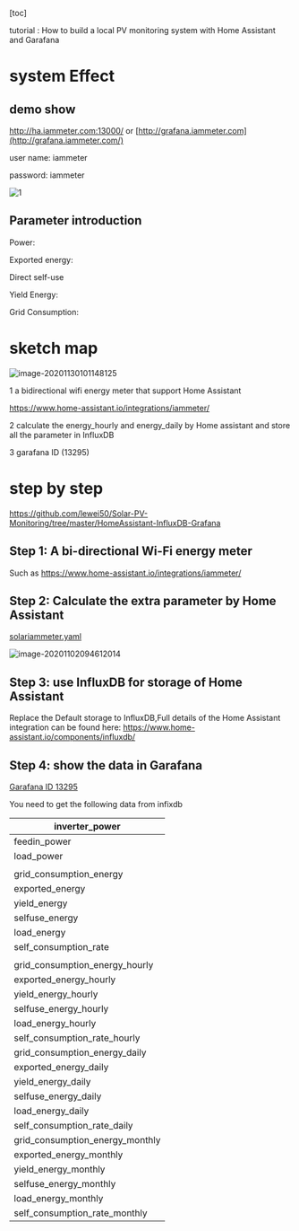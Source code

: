 [toc]

 tutorial : How to build a local PV monitoring system with Home Assistant and Garafana

# system Effect

## demo show

http://ha.iammeter.com:13000/ or [http://grafana.iammeter.com](http://grafana.iammeter.com/)

user name: iammeter

password: iammeter

![1](https://leweidoc.oss-cn-hangzhou.aliyuncs.com/lewei50/img/iammeter/tmpliu/tmp1.jpg)

## Parameter introduction 

Power:

Exported energy:

Direct self-use

Yield Energy:

Grid Consumption:





# sketch map



![image-20201130101148125](https://leweidoc.oss-cn-hangzhou.aliyuncs.com/lewei50/img/iammeter/tmpliu/tmpimage-20201130101148125.png)

1 a bidirectional wifi energy meter that support Home Assistant

https://www.home-assistant.io/integrations/iammeter/

2 calculate the energy_hourly and energy_daily by Home assistant and store all the parameter in InfluxDB

3 garafana ID (13295)

# step by step

https://github.com/lewei50/Solar-PV-Monitoring/tree/master/HomeAssistant-InfluxDB-Grafana

## Step 1:  A bi-directional Wi-Fi energy meter

Such as https://www.home-assistant.io/integrations/iammeter/

## Step 2: Calculate the extra parameter by Home Assistant

[solariammeter.yaml](solariammeter.yaml)

![image-20201102094612014](https://leweidoc.oss-cn-hangzhou.aliyuncs.com/lewei50/img/iammeter/tmpliu/tmpimage-20201102094612014.png)

## Step 3: use InfluxDB for storage of Home Assistant

Replace the Default storage to InfluxDB,Full details of the Home Assistant integration can be found here: https://www.home-assistant.io/components/influxdb/

## Step 4: show the data in Garafana

[Garafana ID 13295](https://grafana.com/grafana/dashboards/13295?src=twitter.com&mdm=social&cnt=buffera6a03&camp=buffer&pg=prod-ent&plcmt=contact-banner)



You need to get the following data from infixdb

| inverter_power                  |
| ------------------------------- |
| feedin_power                    |
| load_power                      |
|                                 |
| grid_consumption_energy         |
| exported_energy                 |
| yield_energy                    |
| selfuse_energy                  |
| load_energy                     |
| self_consumption_rate           |
|                                 |
| grid_consumption_energy_hourly  |
| exported_energy_hourly          |
| yield_energy_hourly             |
| selfuse_energy_hourly           |
| load_energy_hourly              |
| self_consumption_rate_hourly    |
| grid_consumption_energy_daily   |
| exported_energy_daily           |
| yield_energy_daily              |
| selfuse_energy_daily            |
| load_energy_daily               |
| self_consumption_rate_daily     |
| grid_consumption_energy_monthly |
| exported_energy_monthly         |
| yield_energy_monthly            |
| selfuse_energy_monthly          |
| load_energy_monthly             |
| self_consumption_rate_monthly   |
